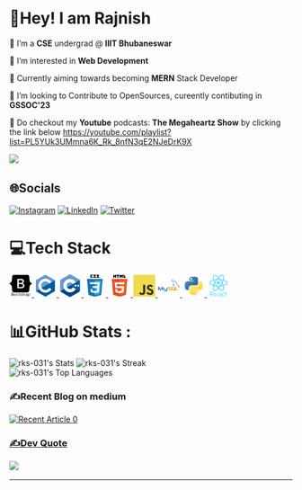 # 💫Hey! I am **Rajnish**

👋 I’m a **CSE** undergrad @ **IIIT Bhubaneswar**

👀 I’m interested in **Web Development**

🌱 Currently aiming towards becoming **MERN** Stack Developer

💞️ I’m looking to Contribute to OpenSources, cureently contibuting in **GSSOC'23**

📱 Do checkout my **Youtube** podcasts: **The Megaheartz Show** by clicking the link below
   https://youtube.com/playlist?list=PL5YUk3UMmna6K_Rk_8nfN3qE2NJeDrK9X
   
[![](https://visitcount.itsvg.in/api?id=rks-031&icon=0&color=0)](https://visitcount.itsvg.in)

## 🌐Socials

[![Instagram](https://img.shields.io/badge/Instagram-%23E4405F.svg?logo=Instagram&logoColor=white)](https://instagram.com/rks_031/) [![LinkedIn](https://img.shields.io/badge/LinkedIn-%230077B5.svg?logo=linkedin&logoColor=white)](https://www.linkedin.com/in/rajnish-kumar-singh-2241b321b/)  [![Twitter](https://img.shields.io/badge/Twitter-%231DA1F2.svg?logo=Twitter&logoColor=white)](https://twitter.com/rks_031)

# 💻Tech Stack

<!-- ![C](https://img.shields.io/badge/c-%2300599C.svg?style=for-the-badge&logo=c&logoColor=white) ![C++](https://img.shields.io/badge/c++-%2300599C.svg?style=for-the-badge&logo=c%2B%2B&logoColor=white) 
![CSS3](https://img.shields.io/badge/css3-%231572B6.svg?style=for-the-badge&logo=css3&logoColor=white) ![HTML5](https://img.shields.io/badge/html5-%23E34F26.svg?style=for-the-badge&logo=html5&logoColor=white) 
![JavaScript](https://img.shields.io/badge/javascript-%23323330.svg?style=for-the-badge&logo=javascript&logoColor=%23F7DF1E) ![NodeJS](https://img.shields.io/badge/node.js-6DA55F?style=for-the-badge&logo=node.js&logoColor=white) 
![React](https://img.shields.io/badge/react-%2320232a.svg?style=for-the-badge&logo=react&logoColor=%2361DAFB) ![TailwindCSS](https://img.shields.io/badge/tailwindcss-%2338B2AC.svg?style=for-the-badge&logo=tailwind-css&logoColor=white)  -->
<p align="left"> <a href="https://getbootstrap.com" target="_blank" rel="noreferrer"> <img src="https://raw.githubusercontent.com/devicons/devicon/master/icons/bootstrap/bootstrap-plain-wordmark.svg" alt="bootstrap" width="40" height="40"/> </a> <a href="https://www.cprogramming.com/" target="_blank" rel="noreferrer"> <img src="https://raw.githubusercontent.com/devicons/devicon/master/icons/c/c-original.svg" alt="c" width="40" height="40"/> </a> <a href="https://www.w3schools.com/cpp/" target="_blank" rel="noreferrer"> <img src="https://raw.githubusercontent.com/devicons/devicon/master/icons/cplusplus/cplusplus-original.svg" alt="cplusplus" width="40" height="40"/> </a> <a href="https://www.w3schools.com/css/" target="_blank" rel="noreferrer"> <img src="https://raw.githubusercontent.com/devicons/devicon/master/icons/css3/css3-original-wordmark.svg" alt="css3" width="40" height="40"/> </a> <a href="https://www.w3.org/html/" target="_blank" rel="noreferrer"> <img src="https://raw.githubusercontent.com/devicons/devicon/master/icons/html5/html5-original-wordmark.svg" alt="html5" width="40" height="40"/> </a> <a href="https://developer.mozilla.org/en-US/docs/Web/JavaScript" target="_blank" rel="noreferrer"> <img src="https://raw.githubusercontent.com/devicons/devicon/master/icons/javascript/javascript-original.svg" alt="javascript" width="40" height="40"/> </a> <a href="https://www.mysql.com/" target="_blank" rel="noreferrer"> <img src="https://raw.githubusercontent.com/devicons/devicon/master/icons/mysql/mysql-original-wordmark.svg" alt="mysql" width="40" height="40"/> </a> <a href="https://www.python.org" target="_blank" rel="noreferrer"> <img src="https://raw.githubusercontent.com/devicons/devicon/master/icons/python/python-original.svg" alt="python" width="40" height="40"/> </a> <a href="https://reactjs.org/" target="_blank" rel="noreferrer"> <img src="https://raw.githubusercontent.com/devicons/devicon/master/icons/react/react-original-wordmark.svg" alt="react" width="40" height="40"/> </a> </p>


# 📊GitHub Stats :


![rks-031's Stats](https://github-readme-stats.vercel.app/api?username=rks-031&theme=tokyonight&show_icons=true&hide_border=true&count_private=true)
![rks-031's Streak](https://github-readme-streak-stats.herokuapp.com/?user=rks-031&theme=tokyonight&hide_border=true)</br>
![rks-031's Top Languages](https://github-readme-stats.vercel.app/api/top-langs/?username=rks-031&theme=tokyonight&show_icons=true&hide_border=true&layout=compact)

### ✍️Recent Blog on medium 
 <a target="_blank" href="https://github-readme-medium-recent-article.vercel.app/medium/@pratik.sau09/0"><img src="https://github-readme-medium-recent-article.vercel.app/medium/@pratik.sau09/0" alt="Recent Article 0"> 
### ✍️Dev Quote

![](https://quotes-github-readme.vercel.app/api?type=vetical&theme=dark)

---

